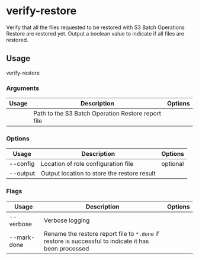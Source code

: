 # verify-restore

Verify that all the files requested to be restored with S3 Batch Operations Restore are restored yet. Output a boolean value to indicate if all files are restored.

## Usage

verify-restore <options> <report>

### Arguments

| Usage    | Description                                        | Options |
| -------- | -------------------------------------------------- | ------- |
| <report> | Path to the S3 Batch Operation Restore report file |         |

### Options

| Usage            | Description                                 | Options  |
| ---------------- | ------------------------------------------- | -------- |
| --config <str>   | Location of role configuration file         | optional |
| --output <value> | Output location to store the restore result |          |

### Flags

| Usage       | Description                                                                                           | Options |
| ----------- | ----------------------------------------------------------------------------------------------------- | ------- |
| --verbose   | Verbose logging                                                                                       |         |
| --mark-done | Rename the restore report file to `*.done` if restore is successful to indicate it has been processed |         |

<!-- This file has been autogenerated by src/readme/readme.generate.ts -->
